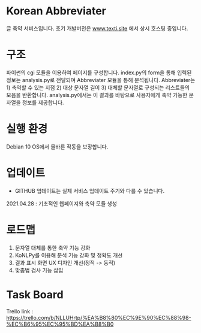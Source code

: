 # Korean Abbreviater
글 축약 서비스입니다. 초기 개발버전은 www.texti.site 에서 상시 호스팅 중입니다.

# 구조
파이썬의 cgi 모듈을 이용하여 페이지를 구성합니다. index.py의 form을 통해 입력된 정보는 analysis.py로 전달되며 Abbreviater 모듈을 통해 분석됩니다. Abbreviater는 1) 축약할 수 있는 지점 2) 대상 문자열 길이 3) 대체할 문자열로 구성되는 리스트들의 모음을 반환합니다. analysis.py에서는 이 결과를 바탕으로 사용자에게 축약 가능한 문자열을 정보를 제공합니다.

# 실행 환경
Debian 10 OS에서 올바른 작동을 보장합니다.

# 업데이트
* GITHUB 업데이트는 실제 서비스 업데이트 주기와 다를 수 있습니다.

2021.04.28 : 기초적인 웹페이지와 축약 모듈 생성

# 로드맵
1. 문자열 대체를 통한 축약 기능 강화
2. KoNLPy를 이용해 분석 기능 강화 및 정확도 개선
3. 결과 표시 화면 UX 디자인 개선(정적 -> 동적)
4. 맞춤법 검사 기능 삽입

# Task Board
Trello link : https://trello.com/b/NLLUHrtp/%EA%B8%80%EC%9E%90%EC%88%98-%EC%B6%95%EC%95%BD%EA%B8%B0
